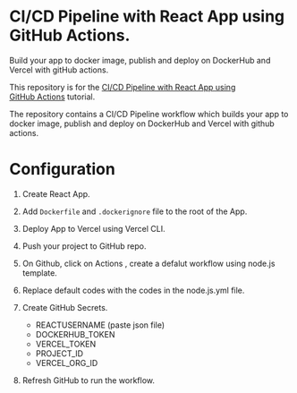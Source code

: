 # CI/CD Pipeline with React App using GitHub Actions.

Build your app to docker image, publish and deploy on DockerHub and Vercel with gitHub actions.

This repository is for the
[CI/CD Pipeline with React App using GitHub Actions](https://sandygoody.medium.com/ci-cd-pipeline-with-react-app-using-github-actions-1b219d4e162f) tutorial.

The repository contains a CI/CD Pipeline workflow which builds your app to docker image, publish and deploy on DockerHub and Vercel with github actions.


# Configuration


1. Create React App.

2. Add `Dockerfile` and `.dockerignore` file to the root of the App.

3. Deploy App to Vercel using Vercel CLI.

4. Push your project to GitHub repo.

5. On Github, click on Actions , create a defalut workflow using node.js template.

6. Replace default codes with the codes in the node.js.yml file.

7. Create GitHub Secrets.

    - REACTUSERNAME (paste json file)
    - DOCKERHUB_TOKEN
    - VERCEL_TOKEN
    - PROJECT_ID
    - VERCEL_ORG_ID

8. Refresh GitHub to run the workflow.

